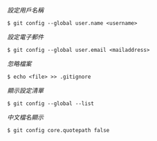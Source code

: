 *設定用戶名稱*
```
$ git config --global user.name <username>
```

*設定電子郵件*
```
$ git config --global user.email <mailaddress>
```

*忽略檔案*
```
$ echo <file> >> .gitignore
```

*顯示設定清單*
```
$ git config --global --list
```

*中文檔名顯示*
```
$ git config core.quotepath false
```